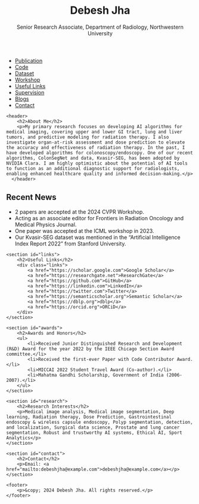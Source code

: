 
<body>
    <header>
        <h1>Debesh Jha</h1>
        <p>Senior Research Associate, Department of Radiology, Northwestern University</p>
    </header>
    <nav>
        <ul>
            <li><a href="#publication">Publication</a></li>
            <li><a href="#code">Code</a></li>
            <li><a href="#dataset">Dataset</a></li>
            <li><a href="#workshop">Workshop</a></li>
            <li><a href="#links">Useful Links</a></li>
            <li><a href="#supervision">Supervision</a></li>
            <li><a href="#blogs">Blogs</a></li>
            <li><a href="#contact">Contact</a></li>
        </ul>
    </nav>

    <header>
        <h2>About Me</h2>
        <p>My primary research focuses on developing AI algorithms for medical imaging, covering upper and lower GI tract, lung and liver tumors, and predictive modeling for radiation therapy. I also investigate organ-at-risk assessment and dose prediction to elevate the accuracy and effectiveness of radiation therapy. In the past, I have developed algorithms for colonoscopy/endoscopy. One of our recent algorithms, ColonSegNet and data, Kvasir-SEG, has been adopted by NVIDIA Clara. I am highly optimistic about the potential of AI tools to function as an additional diagnostic support for radiologists, enabling enhanced healthcare quality and informed decision-making.</p>
      </header>

<section id="news">
        <h2>Recent News</h2>
        <ul>
            <li>2 papers are accepted at the 2024 CVPR Workshop.</li>
            <li>Acting as an associate editor for Frontiers in Radiation Oncology and Medical Physics Journal.</li>
            <li>One paper was accepted at the ICML workshop in 2023.</li>
            <li>Our Kvasir-SEG dataset was mentioned in the “Artificial Intelligence Index Report 2022” from Stanford University.</li>
        </ul>
    </section>

    <section id="links">
        <h2>Useful Links</h2>
        <div class="links">
            <a href="https://scholar.google.com">Google Scholar</a>
            <a href="https://researchgate.net">ResearchGate</a>
            <a href="https://github.com">GitHub</a>
            <a href="https://linkedin.com">LinkedIn</a>
            <a href="https://twitter.com">Twitter</a>
            <a href="https://semanticscholar.org">Semantic Scholar</a>
            <a href="https://dblp.org">dblp</a>
            <a href="https://orcid.org">ORCiD</a>
        </div>
    </section>

    <section id="awards">
        <h2>Awards and Honors</h2>
        <ul>
            <li>Received Junior Distinguished Research and Development (R&D) Award for the year 2022 by the IEEE Chicago Section Award committee.</li>
            <li>Received the first-ever Paper with Code Contributor Award.</li>
            <li>MICCAI 2022 Student Travel Award (Co-author).</li>
            <li>Mahatma Gandhi Scholarship, Government of India (2006-2007).</li>
        </ul>
    </section>

    <section id="research">
        <h2>Research Interests</h2>
        <p>Medical image analysis, Medical image segmentation, Deep learning, Radiation therapy, Dose Prediction, Gastrointestinal endoscopy & wireless capsule endoscopy, Polyp segmentation, detection, and localization, Surgical data science, Prostate and lung cancer segmentation, Robust and trustworthy AI systems, Ethical AI, Sport Analytics</p>
    </section>

    <section id="contact">
        <h2>Contact</h2>
        <p>Email: <a href="mailto:debeshjha@example.com">debeshjha@example.com</a></p>
    </section>

    <footer>
        <p>&copy; 2024 Debesh Jha. All rights reserved.</p>
    </footer>
</body>
</html>
